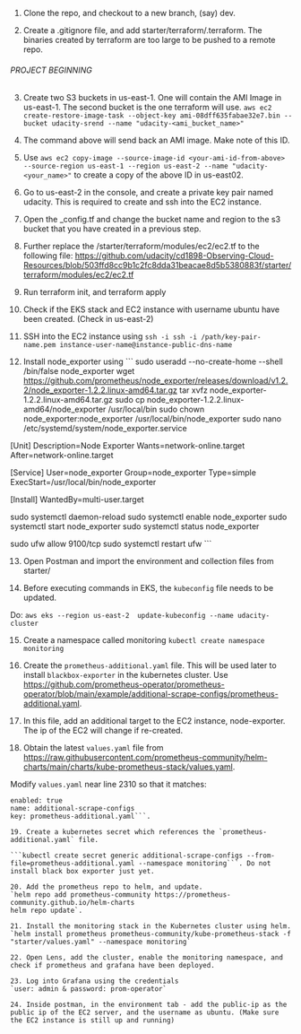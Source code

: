 1. Clone the repo, and checkout to a new branch, (say) dev. 

2. Create a .gitignore file, and add starter/terraform/.terraform. The binaries created by terraform are too large to be
pushed to a remote repo. 

###### PROJECT BEGINNING ######

3. Create two S3 buckets in us-east-1. One will contain the AMI Image in us-east-1. The second bucket is the one terraform will use.
``` aws ec2 create-restore-image-task --object-key ami-08dff635fabae32e7.bin --bucket udacity-srend --name "udacity-<ami_bucket_name>" ```

4. The command above will send back an AMI image. Make note of this ID.

5. Use ``` aws ec2 copy-image --source-image-id <your-ami-id-from-above> --source-region us-east-1 --region us-east-2 --name "udacity-<your_name>" ```
to create a copy of the above ID in us-east02.

6. Go to us-east-2 in the console, and create a private key pair named udacity. This is required to create and ssh into the EC2 instance. 

7. Open the _config.tf and change the bucket name and region to the s3 bucket that you have created in a previous step.

8. Further replace the /starter/terraform/modules/ec2/ec2.tf to the following file: https://github.com/udacity/cd1898-Observing-Cloud-Resources/blob/503ffd8cc9b1c2fc8dda31beacae8d5b5380883f/starter/terraform/modules/ec2/ec2.tf

9. Run terraform init, and terraform apply

10. Check if the EKS stack and EC2 instance with username ubuntu have been created. (Check in us-east-2)

11. SSH into the EC2 instance using ``` ssh -i ssh -i /path/key-pair-name.pem instance-user-name@instance-public-dns-name ```

12. Install node_exporter using ``` sudo useradd --no-create-home --shell /bin/false node_exporter
wget https://github.com/prometheus/node_exporter/releases/download/v1.2.2/node_exporter-1.2.2.linux-amd64.tar.gz
tar xvfz node_exporter-1.2.2.linux-amd64.tar.gz
sudo cp node_exporter-1.2.2.linux-amd64/node_exporter /usr/local/bin
sudo chown node_exporter:node_exporter /usr/local/bin/node_exporter
sudo nano /etc/systemd/system/node_exporter.service

[Unit]
Description=Node Exporter
Wants=network-online.target
After=network-online.target

[Service]
User=node_exporter
Group=node_exporter
Type=simple
ExecStart=/usr/local/bin/node_exporter

[Install]
WantedBy=multi-user.target

sudo systemctl daemon-reload
sudo systemctl enable node_exporter
sudo systemctl start node_exporter
sudo systemctl status node_exporter

sudo ufw allow 9100/tcp
sudo systemctl restart ufw ```

13. Open Postman and import the environment and collection files from starter/

14. Before executing commands in EKS, the ```kubeconfig``` file needs to be updated.

Do: ```aws eks --region us-east-2  update-kubeconfig --name udacity-cluster```

15. Create a namespace called monitoring
``` kubectl create namespace monitoring ```

16. Create the ```prometheus-additional.yaml``` file. This will be used later to install `blackbox-exporter` in the kubernetes cluster. Use https://github.com/prometheus-operator/prometheus-operator/blob/main/example/additional-scrape-configs/prometheus-additional.yaml. 

17. In this file, add an additional target to the EC2 instance, node-exporter. The ip of the EC2 will change if re-created.

18. Obtain the latest ```values.yaml``` file from https://raw.githubusercontent.com/prometheus-community/helm-charts/main/charts/kube-prometheus-stack/values.yaml.

Modify `values.yaml` near line 2310 so that it matches:
```additionalScrapeConfigsSecret:
enabled: true
name: additional-scrape-configs
key: prometheus-additional.yaml```.

19. Create a kubernetes secret which references the `prometheus-additional.yaml` file. 

```kubectl create secret generic additional-scrape-configs --from-file=prometheus-additional.yaml --namespace monitoring```. Do not install black box exporter just yet. 

20. Add the prometheus repo to helm, and update.
`helm repo add prometheus-community https://prometheus-community.github.io/helm-charts
helm repo update`.

21. Install the monitoring stack in the Kubernetes cluster using helm. 
`helm install prometheus prometheus-community/kube-prometheus-stack -f "starter/values.yaml" --namespace monitoring`

22. Open Lens, add the cluster, enable the monitoring namespace, and check if prometheus and grafana have been deployed. 

23. Log into Grafana using the credentials 
`user: admin & password: prom-operator`

24. Inside postman, in the environment tab - add the public-ip as the public ip of the EC2 server, and the username as ubuntu. (Make sure the EC2 instance is still up and running)

